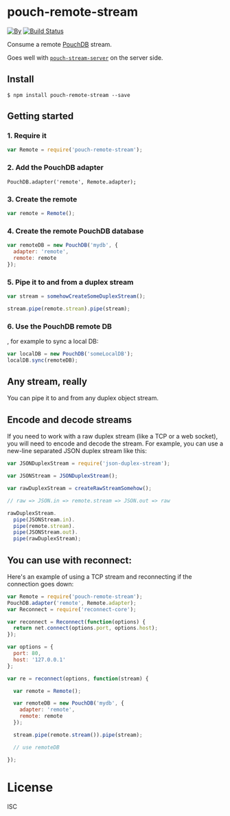 # pouch-remote-stream

[![By](https://img.shields.io/badge/made%20by-yld!-32bbee.svg?style=flat)](http://yld.io/contact?source=github-nock)
[![Build Status](https://secure.travis-ci.org/pgte/pouch-remote-stream.svg)](http://travis-ci.org/pgte/pouch-remote-stream)

Consume a remote [PouchDB](http://pouchdb.com/) stream.

Goes well with [`pouch-stream-server`](https://github.com/pgte/pouch-stream-server) on the server side.


## Install

```
$ npm install pouch-remote-stream --save
```


## Getting started

### 1. Require it

```js
var Remote = require('pouch-remote-stream');
```

### 2. Add the PouchDB adapter

```
PouchDB.adapter('remote', Remote.adapter);
```

### 3. Create the remote

```js
var remote = Remote();
```

### 4. Create the remote PouchDB database

```js
var remoteDB = new PouchDB('mydb', {
  adapter: 'remote',
  remote: remote 
});
```

### 5. Pipe it to and from a duplex stream

```js
var stream = somehowCreateSomeDuplexStream();

stream.pipe(remote.stream).pipe(stream);
```

### 6. Use the PouchDB remote DB

, for example to sync a local DB:

```js
var localDB = new PouchDB('someLocalDB');
localDB.sync(remoteDB);
```


## Any stream, really

You can pipe it to and from any duplex object stream.


## Encode and decode streams

If you need to work with a raw duplex stream (like a TCP or a web socket), you will need to encode and decode the stream. For example, you can use a new-line separated JSON duplex stream like this:

```js
var JSONDuplexStream = require('json-duplex-stream');

var JSONStream = JSONDuplexStream();

var rawDuplexStream = createRawStreamSomehow();

// raw => JSON.in => remote.stream => JSON.out => raw

rawDuplexStream.
  pipe(JSONStream.in).
  pipe(remote.stream).
  pipe(JSONStream.out).
  pipe(rawDuplexStream);
```

## You can use with reconnect:

Here's an example of using a TCP stream and reconnecting if the connection goes down:

```js
var Remote = require('pouch-remote-stream');
PouchDB.adapter('remote', Remote.adapter);
var Reconnect = require('reconnect-core');

var reconnect = Reconnect(function(options) {
  return net.connect(options.port, options.host);
});

var options = {
  port: 80,
  host: '127.0.0.1'
};

var re = reconnect(options, function(stream) {

  var remote = Remote();

  var remoteDB = new PouchDB('mydb', {
    adapter: 'remote',
    remote: remote 
  });

  stream.pipe(remote.stream()).pipe(stream);

  // use remoteDB

});
```

# License

ISC